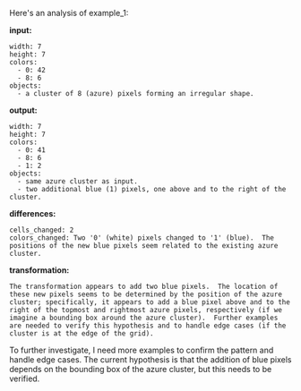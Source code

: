 Here's an analysis of example_1:

**input:**
```
width: 7
height: 7
colors:
  - 0: 42
  - 8: 6
objects:
  - a cluster of 8 (azure) pixels forming an irregular shape.
```

**output:**
```
width: 7
height: 7
colors:
  - 0: 41
  - 8: 6
  - 1: 2
objects:
  - same azure cluster as input.
  - two additional blue (1) pixels, one above and to the right of the cluster.
```

**differences:**
```
cells_changed: 2
colors_changed: Two '0' (white) pixels changed to '1' (blue).  The positions of the new blue pixels seem related to the existing azure cluster.
```

**transformation:**
```
The transformation appears to add two blue pixels.  The location of these new pixels seems to be determined by the position of the azure cluster; specifically, it appears to add a blue pixel above and to the right of the topmost and rightmost azure pixels, respectively (if we imagine a bounding box around the azure cluster).  Further examples are needed to verify this hypothesis and to handle edge cases (if the cluster is at the edge of the grid).
```

To further investigate, I need more examples to confirm the pattern and handle edge cases.  The current hypothesis is that the addition of blue pixels depends on the bounding box of the azure cluster, but this needs to be verified.


